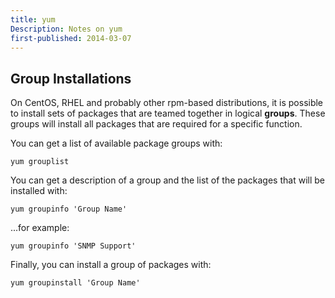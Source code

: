 ```yaml
---
title: yum
Description: Notes on yum
first-published: 2014-03-07
---
```


## Group Installations ##

On CentOS, RHEL and probably other rpm-based distributions, it is 
possible to install sets of packages that are teamed together in 
logical **groups**. These groups will install all packages that are 
required for a specific function.

You can get a list of available package groups with:

    yum grouplist

You can get a description of a group and the list of the packages that 
will be installed with:

    yum groupinfo 'Group Name'

...for example:

    yum groupinfo 'SNMP Support'

Finally, you can install a group of packages with:

    yum groupinstall 'Group Name'
